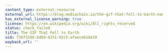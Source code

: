 ```yaml
---
content_type: external-resource
external_url: https://blog.mediachain.io/the-gif-that-fell-to-earth-eae706c72f1f
has_external_license_warning: true
license: https://en.wikipedia.org/wiki/All_rights_reserved
status: check_failed
title: The GIF That Fell to Earth
uid: f36f5186-bd8d-4251-92c5-afaeceb18a19
wayback_url: ''
---
```

